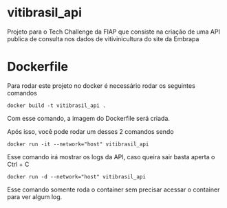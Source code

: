 # vitibrasil_api
Projeto para o Tech Challenge da FIAP que consiste na criação de uma API publica de consulta nos dados de vitivinicultura do site da Embrapa

# Dockerfile

Para rodar este projeto no docker é necessário rodar os seguintes comandos

```
docker build -t vitibrasil_api .
```

Com esse comando, a imagem do Dockerfile será criada.

Após isso, você pode rodar um desses 2 comandos sendo

```
docker run -it --network="host" vitibrasil_api
```

Esse comando irá mostrar os logs da API, caso queira sair basta aperta o Ctrl + C

```
docker run -d --network="host" vitibrasil_api
```

Esse comando somente roda o container sem precisar acessar o container para ver algum log.